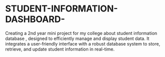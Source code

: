 # STUDENT-INFORMATION-DASHBOARD-
Creating a 2nd year mini project for my college about student information database , designed to efficiently manage and display student data. It integrates a user-friendly interface with a robust database system to store, retrieve, and update student information in real-time.
